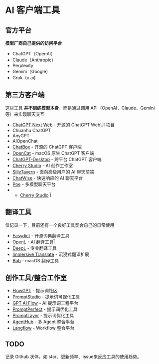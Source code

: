 # AI 客户端工具

## 官方平台
**模型厂商自己提供的访问平台**
- ChatGPT（OpenAI）
- Claude（Anthropic）
- Perplexity
- Gemini（Google）
- Grok（x.ai)


## 第三方客户端
这些工具 **并不训练模型本身**，而是通过调用 API（OpenAI、Claude、Gemini 等）来实现聊天交互
- [ChatGPT Next Web](https://github.com/ChatGPTNextWeb/NextChat) - 开源的 ChatGPT WebUI 项目
- Chuanhu ChatGPT
- AnyGPT
- AIOpenChat
-  [ChatBox](https://github.com/Bin-Huang/chatbox) - 开源的 ChatGPT 客户端
- [OpenCat](https://opencat.app/) - macOS 原生 ChatGPT 客户端
- [ChatGPT-Desktop](https://github.com/Synaptrix/ChatGPT-Desktop) - 跨平台 ChatGPT 客户端
- [Cherry Studio](https://github.com/CherryHQ/cherry-studio) - AI 创作工作室
- [SillyTavern](https://github.com/SillyTavern/SillyTavern) - 面向高级用户的 AI 聊天前端
- [ChatWise](https://chatwise.ai) - 快速响应的 AI 聊天平台
- [Poe](https://poe.com) - 多模型聊天平台
- - [Cherry Studio](https://github.com/CherryHQ/cherry-studio) Ï


## 翻译工具
仅记录一下，目前还有一个良好工具契合自己的日常使用
- [Easydict](https://github.com/tisfeng/Easydict) - 开源词典翻译工具
- [OpenL](https://openl.club/) - AI 翻译工具Ï
- [DeepL](https://www.deepl.com/) - 专业翻译工具
- [Immersive Translate](https://immersive-translate.owenyoung.com/) - 沉浸式翻译扩展
- [Bob](https://bobtranslate.com/) - macOS 翻译工具

## 创作工具/整合工作室

- [FlowGPT](https://flowgpt.com/) - 提示词社区
- [PromptStudio](https://github.com/bigemon/ChatGPT-PromptStudio) - 提示词可视化工具
- [GPT AI Flow](https://www.gptaiflow.tech) - AI 提示词工程平台
- [PromptPerfect](https://promptperfect.jina.ai/) - 提示词优化工具
- [PromptLayer](https://promptlayer.com/) - 提示词优化工具
- [AgentHub](https://www.agenthub.dev/) - 多 Agent 整合平台
- [Langflow](https://www.langflow.org/) - Workflow 整合平台

## TODO
记录 Github 状体，如 star、更新频率、issue来反应工具的使用趋势。
